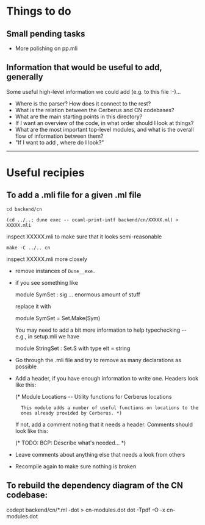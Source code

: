 # Things to do

## Small pending tasks

   - More polishing on pp.mli

## Information that would be useful to add, generally

Some useful high-level information we could add (e.g. to this file :-)...

   - Where is the parser?  How does it connect to the rest?
   - What is the relation between the Cerberus and CN codebases?
   - What are the main starting points in this directory?
   - If I want an overview of the code, in what order should I look at
     things?
   - What are the most important top-level modules, and what is the
     overall flow of information between them?
   - "If I want to add <common sort of thing to add>, where do I look?"

-------------------------------------------------------------------------
# Useful recipies

## To add a .mli file for a given .ml file

`cd backend/cn`

`(cd ../..; dune exec -- ocaml-print-intf backend/cn/XXXXX.ml) > XXXXX.mli`

inspect XXXXX.mli to make sure that it looks semi-reasonable

`make -C ../.. cn`

inspect XXXXX.mli more closely

  - remove instances of `Dune__exe.`

  - if you see something like

       module SymSet :
         sig
           ... enormous amount of stuff

    replace it with

       module SymSet = Set.Make(Sym)

    You may need to add a bit more information to help typechecking --
    e.g., in setup.mli we have

       module StringSet : Set.S with type elt = string

  - Go through the .mli file and try to remove as many declarations as
    possible

  - Add a header, if you have enough information to write one.
    Headers look like this:

       (* Module Locations -- Utility functions for Cerberus locations

          This module adds a number of useful functions on locations to the
          ones already provided by Cerberus. *)

    If not, add a comment noting that it needs a header.  Comments
    should look like this:

       (* TODO: BCP: Describe what's needed... *)

  - Leave comments about anything else that needs a look from others

  - Recompile again to make sure nothing is broken

## To rebuild the dependency diagram of the CN codebase:

codept backend/cn/*.ml -dot > cn-modules.dot
dot -Tpdf -O -x cn-modules.dot
